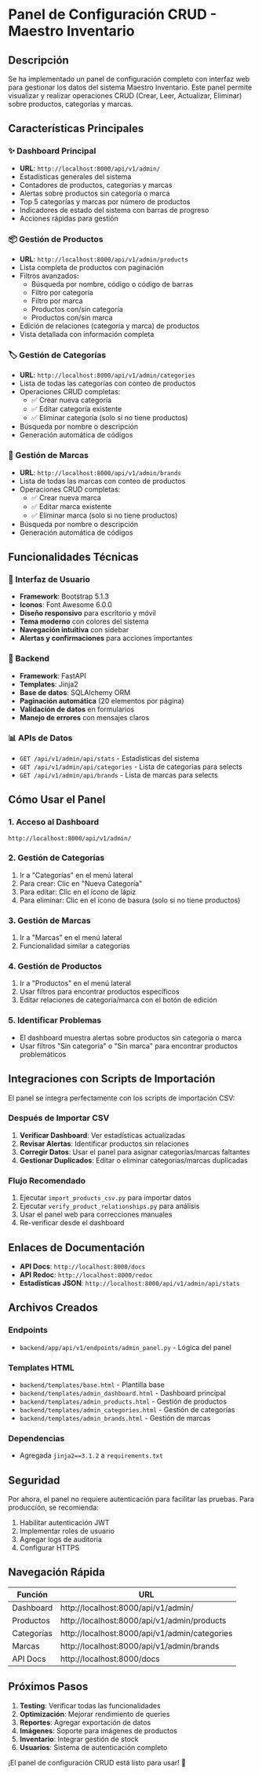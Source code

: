 # Panel de Configuración CRUD - Maestro Inventario

## Descripción

Se ha implementado un panel de configuración completo con interfaz web para gestionar los datos del sistema Maestro Inventario. Este panel permite visualizar y realizar operaciones CRUD (Crear, Leer, Actualizar, Eliminar) sobre productos, categorías y marcas.

## Características Principales

### ✨ Dashboard Principal
- **URL**: `http://localhost:8000/api/v1/admin/`
- Estadísticas generales del sistema
- Contadores de productos, categorías y marcas
- Alertas sobre productos sin categoría o marca
- Top 5 categorías y marcas por número de productos
- Indicadores de estado del sistema con barras de progreso
- Acciones rápidas para gestión

### 📦 Gestión de Productos
- **URL**: `http://localhost:8000/api/v1/admin/products`
- Lista completa de productos con paginación
- Filtros avanzados:
  - Búsqueda por nombre, código o código de barras
  - Filtro por categoría
  - Filtro por marca
  - Productos con/sin categoría
  - Productos con/sin marca
- Edición de relaciones (categoría y marca) de productos
- Vista detallada con información completa

### 🏷️ Gestión de Categorías
- **URL**: `http://localhost:8000/api/v1/admin/categories`
- Lista de todas las categorías con conteo de productos
- Operaciones CRUD completas:
  - ✅ Crear nueva categoría
  - ✅ Editar categoría existente
  - ✅ Eliminar categoría (solo si no tiene productos)
- Búsqueda por nombre o descripción
- Generación automática de códigos

### 🏢 Gestión de Marcas
- **URL**: `http://localhost:8000/api/v1/admin/brands`
- Lista de todas las marcas con conteo de productos
- Operaciones CRUD completas:
  - ✅ Crear nueva marca
  - ✅ Editar marca existente
  - ✅ Eliminar marca (solo si no tiene productos)
- Búsqueda por nombre o descripción
- Generación automática de códigos

## Funcionalidades Técnicas

### 🎨 Interfaz de Usuario
- **Framework**: Bootstrap 5.1.3
- **Iconos**: Font Awesome 6.0.0
- **Diseño responsivo** para escritorio y móvil
- **Tema moderno** con colores del sistema
- **Navegación intuitiva** con sidebar
- **Alertas y confirmaciones** para acciones importantes

### 🔧 Backend
- **Framework**: FastAPI
- **Templates**: Jinja2
- **Base de datos**: SQLAlchemy ORM
- **Paginación automática** (20 elementos por página)
- **Validación de datos** en formularios
- **Manejo de errores** con mensajes claros

### 📊 APIs de Datos
- `GET /api/v1/admin/api/stats` - Estadísticas del sistema
- `GET /api/v1/admin/api/categories` - Lista de categorías para selects
- `GET /api/v1/admin/api/brands` - Lista de marcas para selects

## Cómo Usar el Panel

### 1. Acceso al Dashboard
```
http://localhost:8000/api/v1/admin/
```

### 2. Gestión de Categorías
1. Ir a "Categorías" en el menú lateral
2. Para crear: Clic en "Nueva Categoría"
3. Para editar: Clic en el ícono de lápiz
4. Para eliminar: Clic en el ícono de basura (solo si no tiene productos)

### 3. Gestión de Marcas
1. Ir a "Marcas" en el menú lateral
2. Funcionalidad similar a categorías

### 4. Gestión de Productos
1. Ir a "Productos" en el menú lateral
2. Usar filtros para encontrar productos específicos
3. Editar relaciones de categoría/marca con el botón de edición

### 5. Identificar Problemas
- El dashboard muestra alertas sobre productos sin categoría o marca
- Usar filtros "Sin categoría" o "Sin marca" para encontrar productos problemáticos

## Integraciones con Scripts de Importación

El panel se integra perfectamente con los scripts de importación CSV:

### Después de Importar CSV
1. **Verificar Dashboard**: Ver estadísticas actualizadas
2. **Revisar Alertas**: Identificar productos sin relaciones
3. **Corregir Datos**: Usar el panel para asignar categorías/marcas faltantes
4. **Gestionar Duplicados**: Editar o eliminar categorías/marcas duplicadas

### Flujo Recomendado
1. Ejecutar `import_products_csv.py` para importar datos
2. Ejecutar `verify_product_relationships.py` para análisis
3. Usar el panel web para correcciones manuales
4. Re-verificar desde el dashboard

## Enlaces de Documentación

- **API Docs**: `http://localhost:8000/docs`
- **API Redoc**: `http://localhost:8000/redoc`
- **Estadísticas JSON**: `http://localhost:8000/api/v1/admin/api/stats`

## Archivos Creados

### Endpoints
- `backend/app/api/v1/endpoints/admin_panel.py` - Lógica del panel

### Templates HTML
- `backend/templates/base.html` - Plantilla base
- `backend/templates/admin_dashboard.html` - Dashboard principal
- `backend/templates/admin_products.html` - Gestión de productos
- `backend/templates/admin_categories.html` - Gestión de categorías
- `backend/templates/admin_brands.html` - Gestión de marcas

### Dependencias
- Agregada `jinja2==3.1.2` a `requirements.txt`

## Seguridad

Por ahora, el panel no requiere autenticación para facilitar las pruebas. Para producción, se recomienda:

1. Habilitar autenticación JWT
2. Implementar roles de usuario
3. Agregar logs de auditoría
4. Configurar HTTPS

## Navegación Rápida

| Función | URL |
|---------|-----|
| Dashboard | http://localhost:8000/api/v1/admin/ |
| Productos | http://localhost:8000/api/v1/admin/products |
| Categorías | http://localhost:8000/api/v1/admin/categories |
| Marcas | http://localhost:8000/api/v1/admin/brands |
| API Docs | http://localhost:8000/docs |

## Próximos Pasos

1. **Testing**: Verificar todas las funcionalidades
2. **Optimización**: Mejorar rendimiento de queries
3. **Reportes**: Agregar exportación de datos
4. **Imágenes**: Soporte para imágenes de productos
5. **Inventario**: Integrar gestión de stock
6. **Usuarios**: Sistema de autenticación completo

¡El panel de configuración CRUD está listo para usar! 🎉
